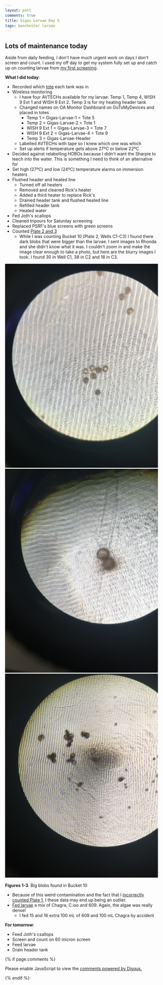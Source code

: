 ```yaml
---
layout: post
comments: true
title: Gigas Larvae Day 5
tags: manchester larvae
---
```


## Lots of maintenance today

Aside from daily feeding, I don't have much urgent work on days I don't screen and count. I used my off day to get my system fully set up and catch up on counting larvae from [my first screening](https://yaaminiv.github.io/Gigas-Larvae-Day2/).

**What I did today**:

- Recorded which [tote](https://github.com/RobertsLab/project-oyster-oa/blob/master/data/Manchester/2017-07-30-Pacific-Oyster-Larvae/2017-07-31-Temperature.xlsx) each tank was in
- Wireless monitoring
  - I have four AVTECHs available for my larvae: Temp 1, Temp 4, WISH 9 Ext 1 and WISH 9 Ext 2. Temp 3 is for my heating header tank
  - Changed names on OA Monitor Dashboard on GoToMyDevices and placed in totes
    - Temp 1 = Gigas-Larvae-1 = Tote 5
    - Temp 2 = Gigas-Larvae-2 = Tote 1
    - WISH 9 Ext 1 = Gigas-Larvae-3 = Tote 7
    - WISH 9 Ext 2 = Gigas-Larvae-4 = Tote 9
    - Temp 3 = Gigas-Larvae-Header
  - Labelled AVTECHs with tape so I knew which one was which
  - Set up alerts if temperature gets above 27ºC or below 22ºC
- Decided against relabelling HOBOs because I didn't want the Sharpie to leech into the water. This is something I need to think of an alternative for
- Set high (27ºC) and low (24ºC) temperature alarms on immersion heaters
- Flushed header and heated line
  - Turned off all heaters
  - Removed and cleaned Rick's heater
  - Added a third heater to replace Rick's
  - Drained header tank and flushed heated line
  - Refilled header tank
  - Heated water
- Fed Joth's scallops
- Cleaned tripours for Saturday screening
- Replaced PSRF's blue screens with green screens
- Counted [Plate 2 and 3](https://github.com/RobertsLab/project-oyster-oa/blob/master/data/Manchester/2017-07-30-Pacific-Oyster-Larvae/2017-08-02-Larvae-Counts.xlsx)
  - While I was counting Bucket 10 (Plate 2, Wells C1-C3) I found there dark blobs that were bigger than the larvae. I sent images to Rhonda and she didn't know what it was. I couldn't zoom in and make the image clear enough to take a photo, but here are the blurry images I took. I found 30 in Well C1, 38 in C2 and 18 in C3.
  
![blob1](https://raw.githubusercontent.com/RobertsLab/project-oyster-oa/master/images/Manchester/Gigas-larvae/2017-08-04/2017-08-04-Bucket10-1.JPG)
![blob2](https://raw.githubusercontent.com/RobertsLab/project-oyster-oa/master/images/Manchester/Gigas-larvae/2017-08-04/2017-08-04-Bucket10-2.JPG)
![blob3](https://raw.githubusercontent.com/RobertsLab/project-oyster-oa/master/images/Manchester/Gigas-larvae/2017-08-04/2017-08-04-Bucket10-3.JPG)

**Figures 1-3**. Big blobs found in Bucket 10
  - Because of this weird contamination and the fact that I [incorrectly counted Plate 1](https://yaaminiv.github.io/Gigas-Larvae-Day4/), I these data may end up being an outlier.
- [Fed larvae](https://github.com/RobertsLab/project-oyster-oa/blob/master/data/Manchester/2017-07-30-Pacific-Oyster-Larvae/2017-07-30-Feeding.xlsx) a mix of Chagra, C.iso and 609. Again, the algae was really dense!
  - I fed 15 and 16 extra 100 mL of 609 and 100 mL Chagra by accident

**For tomorrow**:

- Feed Joth's csallops
- Screen and count on 60 micron screen
- Feed larvae
- Drain header tank

{% if page.comments %}

<div id="disqus_thread"></div>
<script>

/**
*  RECOMMENDED CONFIGURATION VARIABLES: EDIT AND UNCOMMENT THE SECTION BELOW TO INSERT DYNAMIC VALUES FROM YOUR PLATFORM OR CMS.
*  LEARN WHY DEFINING THESE VARIABLES IS IMPORTANT: https://disqus.com/admin/universalcode/#configuration-variables*/
/*
var disqus_config = function () {
this.page.url = PAGE_URL;  // Replace PAGE_URL with your page's canonical URL variable
this.page.identifier = PAGE_IDENTIFIER; // Replace PAGE_IDENTIFIER with your page's unique identifier variable
};
*/
(function() { // DON'T EDIT BELOW THIS LINE
var d = document, s = d.createElement('script');
s.src = 'https://the-responsible-grad-student.disqus.com/embed.js';
s.setAttribute('data-timestamp', +new Date());
(d.head || d.body).appendChild(s);
})();
</script>
<noscript>Please enable JavaScript to view the <a href="https://disqus.com/?ref_noscript">comments powered by Disqus.</a></noscript>

{% endif %}

<script id="dsq-count-scr" src="//the-responsible-grad-student.disqus.com/count.js" async></script>
